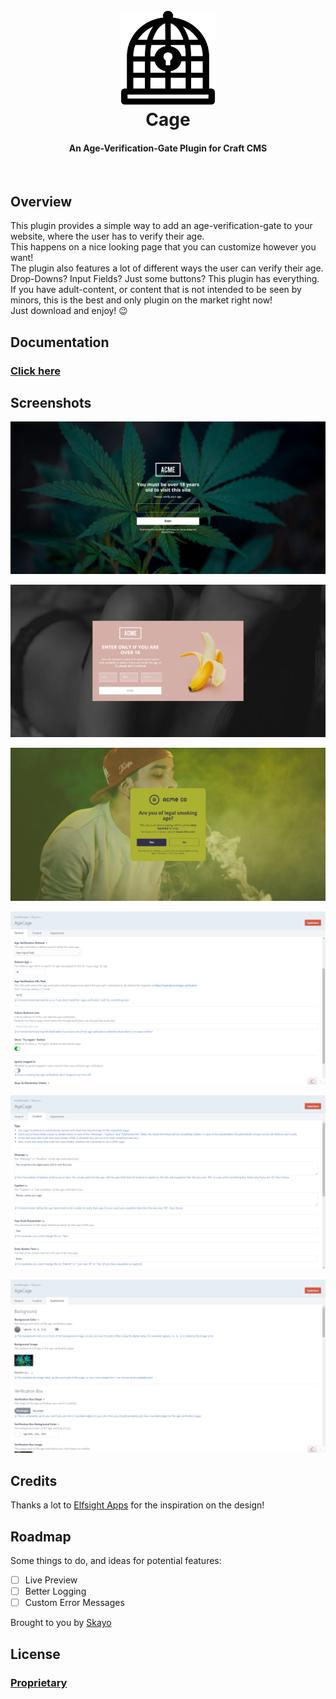 <h1 align="center">
  <br>
  <a href="http://skayocrafts.github.io/cage"><img src="https://raw.githubusercontent.com/SkayoCrafts/Cage/master/src/icon.svg?sanitize=true" alt="Cage Logo" width="150" height="150"></a>
  <br>
  Cage
  <br>
</h1>

<h4 align="center">An Age-Verification-Gate Plugin for Craft CMS</h4>

<br>

## Overview

This plugin provides a simple way to add an age-verification-gate to your website, where the user has to verify their age.  
This happens on a nice looking page that you can customize however you want!  
The plugin also features a lot of different ways the user can verify their age.  
Drop-Downs? Input Fields? Just some buttons? This plugin has everything.  
If you have adult-content, or content that is not intended to be seen by minors, this is the best and only plugin on the market right now!  
Just download and enjoy! :wink:

## Documentation

### [Click here](https://skayocrafts.github.io/cage/docs)

## Screenshots

![Screenshot 1](https://github.com/SkayoCrafts/Cage/raw/master/resources/screenshots/Screenshot1.png)

![Screenshot 2](https://github.com/SkayoCrafts/Cage/raw/master/resources/screenshots/Screenshot2.png)

![Screenshot 3](https://github.com/SkayoCrafts/Cage/raw/master/resources/screenshots/Screenshot3.png)

![Screenshot 4](https://github.com/SkayoCrafts/Cage/raw/master/resources/screenshots/Screenshot4.png)

![Screenshot 5](https://github.com/SkayoCrafts/Cage/raw/master/resources/screenshots/Screenshot5.png)

![Screenshot 6](https://github.com/SkayoCrafts/Cage/raw/master/resources/screenshots/Screenshot6.png)

## Credits

Thanks a lot to [Elfsight Apps](https://elfsight.com/) for the inspiration on the design!

## Roadmap

Some things to do, and ideas for potential features:

- [ ] Live Preview
- [ ] Better Logging
- [ ] Custom Error Messages

Brought to you by [Skayo](https://skayo.github.io)

## License

### [Proprietary](https://github.com/SkayoCrafts/Cage/blob/master/LICENSE.md)
